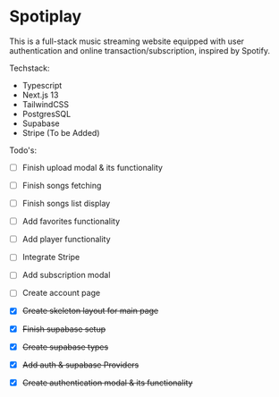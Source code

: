 # Spotiplay
This is a full-stack music streaming website equipped with user authentication and online transaction/subscription, inspired by Spotify.

Techstack:
- Typescript
- Next.js 13
- TailwindCSS
- PostgresSQL
- Supabase 
- Stripe (To be Added)

Todo&apos;s:
- [ ] Finish upload modal & its functionality
- [ ] Finish songs fetching
- [ ] Finish songs list display
- [ ] Add favorites functionality
- [ ] Add player functionality
- [ ] Integrate Stripe
- [ ] Add subscription modal
- [ ] Create account page
- [x] ~~Create skeleton layout for main page~~
- [x] ~~Finish supabase setup~~
- [x] ~~Create supabase types~~
- [x] ~~Add auth & supabase Providers~~
- [x] ~~Create authentication modal & its functionality~~


